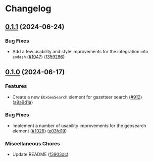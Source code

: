 # Changelog

## [0.1.1](https://github.com/EOX-A/EOxElements/compare/geosearch-v0.1.0...geosearch-v0.1.1) (2024-06-24)


### Bug Fixes

* Add a few usability and style improvements for the integration into `eodash` ([#1047](https://github.com/EOX-A/EOxElements/issues/1047)) ([f359266](https://github.com/EOX-A/EOxElements/commit/f35926606dcc84c34d1de84ac1291c98f304dd14))

## [0.1.0](https://github.com/EOX-A/EOxElements/compare/geosearch-v0.1.0...geosearch-v0.1.0) (2024-06-17)


### Features

* Create a new `EOxGeoSearch` element for gazetteer search ([#912](https://github.com/EOX-A/EOxElements/issues/912)) ([a9a9d1a](https://github.com/EOX-A/EOxElements/commit/a9a9d1aa8fb46a8cefa22cf8067af022146291b5))


### Bug Fixes

* Implement a number of usability improvements for the geosearch element ([#1029](https://github.com/EOX-A/EOxElements/issues/1029)) ([e03fd19](https://github.com/EOX-A/EOxElements/commit/e03fd1971545c1f5ff9441d11cb0b58943842e6f))


### Miscellaneous Chores

* Update README ([f3903dc](https://github.com/EOX-A/EOxElements/commit/f3903dc51f0f3f0baf934e895caf8153860258a7))
